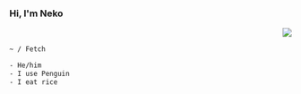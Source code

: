 
<samp><h3>Hi, I'm Neko</h3></samp>
<img align='right' src="https://avatars.githubusercontent.com/u/95261992?s=400&u=c18f33ca1c58689e77057955b301aaaa523c4f82&v=4">

<br>

```sh
~ / Fetch

- He/him        
- I use Penguin 
- I eat rice
```
